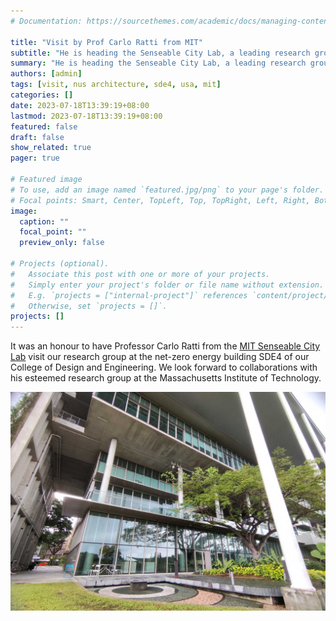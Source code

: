 ```yaml
---
# Documentation: https://sourcethemes.com/academic/docs/managing-content/

title: "Visit by Prof Carlo Ratti from MIT"
subtitle: "He is heading the Senseable City Lab, a leading research group in this domain."
summary: "He is heading the Senseable City Lab, a leading research group in this domain."
authors: [admin]
tags: [visit, nus architecture, sde4, usa, mit]
categories: []
date: 2023-07-18T13:39:19+08:00
lastmod: 2023-07-18T13:39:19+08:00
featured: false
draft: false
show_related: true
pager: true

# Featured image
# To use, add an image named `featured.jpg/png` to your page's folder.
# Focal points: Smart, Center, TopLeft, Top, TopRight, Left, Right, BottomLeft, Bottom, BottomRight.
image:
  caption: ""
  focal_point: ""
  preview_only: false

# Projects (optional).
#   Associate this post with one or more of your projects.
#   Simply enter your project's folder or file name without extension.
#   E.g. `projects = ["internal-project"]` references `content/project/deep-learning/index.md`.
#   Otherwise, set `projects = []`.
projects: []
---
```


It was an honour to have Professor Carlo Ratti from the [MIT Senseable City Lab](https://senseable.mit.edu) visit our research group at the net-zero energy building SDE4 of our College of Design and Engineering.
We look forward to collaborations with his esteemed research group at the Massachusetts Institute of Technology.

![](1.jpg)
